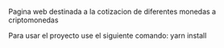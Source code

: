 Pagina web destinada a la cotizacion de diferentes monedas a criptomonedas

Para usar el proyecto use el siguiente comando:
yarn install

